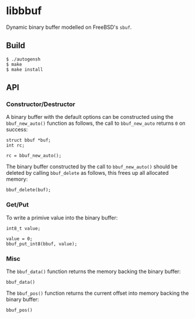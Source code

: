 # libbbuf

Dynamic binary buffer modelled on FreeBSD's `sbuf`. 

## Build

```
$ ./autogensh
$ make
$ make install
```

## API

### Constructor/Destructor

A binary buffer with the default options can be constructed using the `bbuf_new_auto()` function as follows, the call to `bbuf_new_auto` returns `0` on success:

```
struct bbuf *buf;
int rc;

rc = bbuf_new_auto();
```

The binary buffer constructed by the call to `bbuf_new_auto()` should be deleted by calling `bbuf_delete` as follows, this frees up all allocated memory: 

```
bbuf_delete(buf);
```
### Get/Put

To write a primive value into the binary buffer:

```
int8_t value;

value = 0;
bbuf_put_int8(bbuf, value);
```

### Misc

The `bbuf_data()` function returns the memory backing the binary buffer:

`bbuf_data()`

The `bbuf_pos()` function returns the current offset into memory backing the binary buffer:

`bbuf_pos()`

